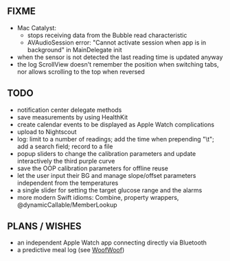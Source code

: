 FIXME
-----

* Mac Catalyst:
   - stops receiving data from the Bubble read characteristic
   - AVAudioSession error: "Cannot activate session when app is in background" in MainDelegate init
* when the sensor is not detected the last reading time is updated anyway
*  the log ScrollView doesn't remember the position when switching tabs, nor allows scrolling to the top when reversed


TODO
----

* notification center delegate methods
* save measurements by using HealthKit
* create calendar events to be displayed as Apple Watch complications
* upload to Nightscout
* log: limit to a number of readings; add the time when prepending "\t"; add a search field; record to a file
* popup sliders to change the calibration parameters and update interactively the third purple curve
* save the OOP calibration parameters for offline reuse
* let the user input their BG and manage slope/offset parameters independent from the temperatures
* a single slider for setting the target glucose range and the alarms
* more modern Swift idioms: Combine, property wrappers, @dynamicCallable/MemberLookup


PLANS / WISHES
---------------

* an independent Apple Watch app connecting directly via Bluetooth
* a predictive meal log (see [WoofWoof](https://github.com/gshaviv/ninety-two))
